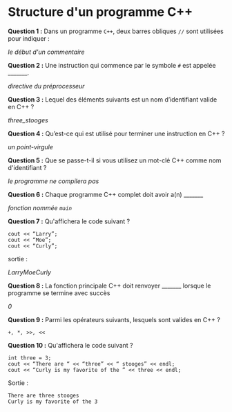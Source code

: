 # Structure d'un programme C++

**Question 1 :**
Dans un programme `C++`, deux barres obliques `//` sont utilisées pour indiquer :

*le début d'un commentaire*

**Question 2 :**
Une instruction qui commence par le symbole `#` est appelée _______. 

*directive du préprocesseur*

**Question 3 :**
Lequel des éléments suivants est un nom d’identifiant valide en C++ ?

*three_stooges*

**Question 4 :**
Qu’est-ce qui est utilisé pour terminer une instruction en C++ ?

*un point-virgule*

**Question 5 :**
Que se passe-t-il si vous utilisez un mot-clé C++ comme nom d'identifiant ?


*le programme ne compilera pas*

**Question 6 :**
Chaque programme C++ complet doit avoir a(n) _______

*fonction nommée `main`*

**Question 7 :**
Qu'affichera le code suivant ?

```
cout << “Larry”;
cout << “Moe”;
cout << “Curly”;   
```
sortie : 

*LarryMoeCurly*

**Question 8 :**
La fonction principale C++ doit renvoyer _______ lorsque le programme se termine avec succès

*0*

**Question 9 :**
Parmi les opérateurs suivants, lesquels sont valides en C++ ?

*`+, *, >>, <<`*

**Question 10 :**
Qu'affichera le code suivant ? 

```
int three = 3;
cout << “There are “ << “three” << “ stooges” << endl;
cout << “Curly is my favorite of the ” << three << endl;
```

Sortie : 

```
There are three stooges
Curly is my favorite of the 3
```